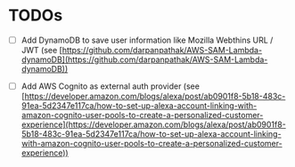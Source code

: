 # TODOs

- [ ] Add DynamoDB to save user information like Mozilla Webthins URL / JWT (see [https://github.com/darpanpathak/AWS-SAM-Lambda-dynamoDB](https://github.com/darpanpathak/AWS-SAM-Lambda-dynamoDB))

- [ ] Add AWS Cognito as external auth provider (see [https://developer.amazon.com/blogs/alexa/post/ab0901f8-5b18-483c-91ea-5d2347e117ca/how-to-set-up-alexa-account-linking-with-amazon-cognito-user-pools-to-create-a-personalized-customer-experience](https://developer.amazon.com/blogs/alexa/post/ab0901f8-5b18-483c-91ea-5d2347e117ca/how-to-set-up-alexa-account-linking-with-amazon-cognito-user-pools-to-create-a-personalized-customer-experience))